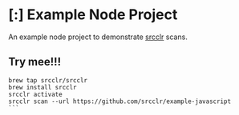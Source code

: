 # [:] Example Node Project

An example node project to demonstrate [srcclr](https://www.srcclr.com) scans.

## Try mee!!!

```````
brew tap srcclr/srcclr
brew install srcclr
srcclr activate
srcclr scan --url https://github.com/srcclr/example-javascript
```
